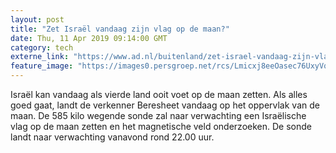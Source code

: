 ```yaml
---
layout: post
title: "Zet Israël vandaag zijn vlag op de maan?"
date: Thu, 11 Apr 2019 09:14:00 GMT
category: tech
externe_link: "https://www.ad.nl/buitenland/zet-israel-vandaag-zijn-vlag-op-de-maan~a5e5f038/"
feature_image: "https://images0.persgroep.net/rcs/Lmicxj8eeOasec76UxyVqN6K2hQ/diocontent/142024186/_fitwidth/400/?appId=21791a8992982cd8da851550a453bd7f&quality=0.7"
---
```


Israël kan vandaag als vierde land ooit voet op de maan zetten. Als alles goed gaat, landt de verkenner Beresheet vandaag op het oppervlak van de maan. De 585 kilo wegende sonde zal naar verwachting een Israëlische vlag op de maan zetten en het magnetische veld onderzoeken. De sonde landt naar verwachting vanavond rond 22.00 uur.
